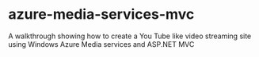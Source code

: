 azure-media-services-mvc
========================

A walkthrough showing how to create a You Tube like video streaming site using Windows Azure Media services and ASP.NET MVC
